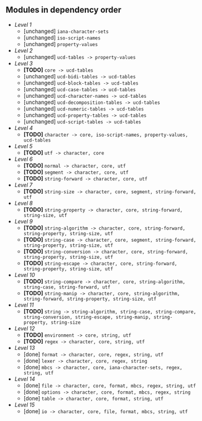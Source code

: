 ## Modules in dependency order ##

* _Level 1_
    * [unchanged] `iana-character-sets`
    * [unchanged] `iso-script-names`
    * [unchanged] `property-values`
* _Level 2_
    * [unchanged] `ucd-tables -> property-values`
* _Level 3_
    * **[TODO]** `core -> ucd-tables`
    * [unchanged] `ucd-bidi-tables -> ucd-tables`
    * [unchanged] `ucd-block-tables -> ucd-tables`
    * [unchanged] `ucd-case-tables -> ucd-tables`
    * [unchanged] `ucd-character-names -> ucd-tables`
    * [unchanged] `ucd-decomposition-tables -> ucd-tables`
    * [unchanged] `ucd-numeric-tables -> ucd-tables`
    * [unchanged] `ucd-property-tables -> ucd-tables`
    * [unchanged] `ucd-script-tables -> ucd-tables`
* _Level 4_
    * **[TODO]** `character -> core, iso-script-names, property-values, ucd-tables`
* _Level 5_
    * **[TODO]** `utf -> character, core`
* _Level 6_
    * **[TODO]** `normal -> character, core, utf`
    * **[TODO]** `segment -> character, core, utf`
    * **[TODO]** `string-forward -> character, core, utf`
* _Level 7_
    * **[TODO]** `string-size -> character, core, segment, string-forward, utf`
* _Level 8_
    * **[TODO]** `string-property -> character, core, string-forward, string-size, utf`
* _Level 9_
    * **[TODO]** `string-algorithm -> character, core, string-forward, string-property, string-size, utf`
    * **[TODO]** `string-case -> character, core, segment, string-forward, string-property, string-size, utf`
    * **[TODO]** `string-conversion -> character, core, string-forward, string-property, string-size, utf`
    * **[TODO]** `string-escape -> character, core, string-forward, string-property, string-size, utf`
* _Level 10_
    * **[TODO]** `string-compare -> character, core, string-algorithm, string-case, string-forward, utf`
    * **[TODO]** `string-manip -> character, core, string-algorithm, string-forward, string-property, string-size, utf`
* _Level 11_
    * **[TODO]** `string -> string-algorithm, string-case, string-compare, string-conversion, string-escape, string-manip, string-property, string-size`
* _Level 12_
    * **[TODO]** `environment -> core, string, utf`
    * **[TODO]** `regex -> character, core, string, utf`
* _Level 13_
    * [done] `format -> character, core, regex, string, utf`
    * [done] `lexer -> character, core, regex, string`
    * [done] `mbcs -> character, core, iana-character-sets, regex, string, utf`
* _Level 14_
    * [done] `file -> character, core, format, mbcs, regex, string, utf`
    * [done] `options -> character, core, format, mbcs, regex, string`
    * [done] `table -> character, core, format, string, utf`
* _Level 15_
    * [done] `io -> character, core, file, format, mbcs, string, utf`
